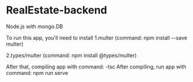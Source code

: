 # RealEstate-backend

Node.js with mongo.DB

To run this app, you'll need to install
  1.multer (command: npm install --save multer)
	
  2.types/multer (command: npm install @types/multer)
  
  After that, compiling app with command: -tsc
  After compiling, run app with command: npm run serve
  
  

